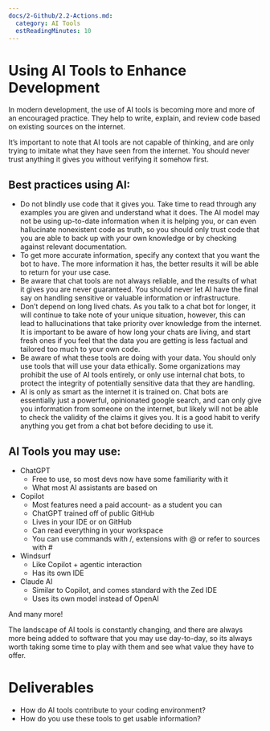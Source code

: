 ```yaml
---
docs/2-Github/2.2-Actions.md:
  category: AI Tools
  estReadingMinutes: 10
---
```

# Using AI Tools to Enhance Development

In modern development, the use of AI tools is becoming more and more of an encouraged practice.  They help to write, explain, and review code based on existing sources on the internet.

It’s important to note that AI tools are not capable of thinking, and are only trying to imitate what they have seen from the internet.  You should never trust anything it gives you without verifying it somehow first.

## Best practices using AI:

- Do not blindly use code that it gives you.  Take time to read through any examples you are given and understand what it does.  The AI model may not be using up-to-date information when it is helping you, or can even hallucinate nonexistent code as truth, so you should only trust code that you are able to back up with your own knowledge or by checking against relevant documentation.
- To get more accurate information, specify any context that you want the bot to have.  The more information it has, the better results it will be able to return for your use case.
- Be aware that chat tools are not always reliable, and the results of what it gives you are never guaranteed.  You should never let AI have the final say on handling sensitive or valuable information or infrastructure.
- Don’t depend on long lived chats.  As you talk to a chat bot for longer, it will continue to take note of your unique situation, however, this can lead to hallucinations that take priority over knowledge from the internet.  It is important to be aware of how long your chats are living, and start fresh ones if you feel that the data you are getting is less factual and tailored too much to your own code.
- Be aware of what these tools are doing with your data.  You should only use tools that will use your data ethically.  Some organizations may prohibit the use of AI tools entirely, or only use internal chat bots, to protect the integrity of potentially sensitive data that they are handling.
- AI is only as smart as the internet it is trained on.  Chat bots are essentially just a powerful, opinionated google search, and can only give you information from someone on the internet, but likely will not be able to check the validity of the claims it gives you.  It is a good habit to verify anything you get from a chat bot before deciding to use it.

## AI Tools you may use:

- ChatGPT
  - Free to use, so most devs now have some familiarity with it
  - What most AI assistants are based on
- Copilot
  - Most features need a paid account- as a student you can
  - ChatGPT trained off of public GitHub
  - Lives in your IDE or on GitHub
  - Can read everything in your workspace
  - You can use commands with /, extensions with @ or refer to sources with #
- Windsurf
  - Like Copilot + agentic interaction
  - Has its own IDE
- Claude AI
  - Similar to Copilot, and comes standard with the Zed IDE
  - Uses its own model instead of OpenAI

And many more!

The landscape of AI tools is constantly changing, and there are always more being added to software that you may use day-to-day, so its always worth taking some time to play with them and see what value they have to offer.

# Deliverables

- How do AI tools contribute to your coding environment?
- How do you use these tools to get usable information?
